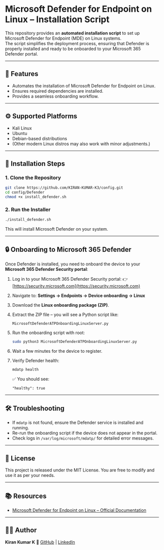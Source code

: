 # Microsoft Defender for Endpoint on Linux – Installation Script

This repository provides an **automated installation script** to set up Microsoft Defender for Endpoint (MDE) on Linux systems.  
The script simplifies the deployment process, ensuring that Defender is properly installed and ready to be onboarded to your Microsoft 365 Defender portal.

---

## 📌 Features
- Automates the installation of Microsoft Defender for Endpoint on Linux.
- Ensures required dependencies are installed.
- Provides a seamless onboarding workflow.

---

## ⚙️ Supported Platforms
- Kali Linux  
- Ubuntu  
- Debian-based distributions  
- (Other modern Linux distros may also work with minor adjustments.)

---

## 🚀 Installation Steps

### 1. Clone the Repository
```bash
git clone https://github.com/KIRAN-KUMAR-K3/config.git
cd config/Defender
chmod +x install_defender.sh
````

### 2. Run the Installer

```bash
./install_defender.sh
```

This will install Microsoft Defender on your system.

---

## 🔒 Onboarding to Microsoft 365 Defender

Once Defender is installed, you need to onboard the device to your **Microsoft 365 Defender Security portal**:

1. Log in to your Microsoft 365 Defender Security portal:
   👉 [https://security.microsoft.com](https://security.microsoft.com)

2. Navigate to:
   **Settings → Endpoints → Device onboarding → Linux**

3. Download the **Linux onboarding package (ZIP)**.

4. Extract the ZIP file – you will see a Python script like:

   ```
   MicrosoftDefenderATPOnboardingLinuxServer.py
   ```

5. Run the onboarding script with root:

   ```bash
   sudo python3 MicrosoftDefenderATPOnboardingLinuxServer.py
   ```

6. Wait a few minutes for the device to register.

7. Verify Defender health:

   ```bash
   mdatp health
   ```

   ✅ You should see:

   ```
   "healthy": true
   ```

---

## 🛠️ Troubleshooting

* If `mdatp` is not found, ensure the Defender service is installed and running.
* Re-run the onboarding script if the device does not appear in the portal.
* Check logs in `/var/log/microsoft/mdatp/` for detailed error messages.

---

## 📜 License

This project is released under the MIT License.
You are free to modify and use it as per your needs.

---

## 📚 Resources

* [Microsoft Defender for Endpoint on Linux – Official Documentation](https://learn.microsoft.com/en-us/microsoft-365/security/defender-endpoint/linux-install-manually)

---

## 👨‍💻 Author

**Kiran Kumar K**
🔗 [GitHub](https://github.com/KIRAN-KUMAR-K3) | [LinkedIn](https://www.linkedin.com/in/kiran-kumark3)


